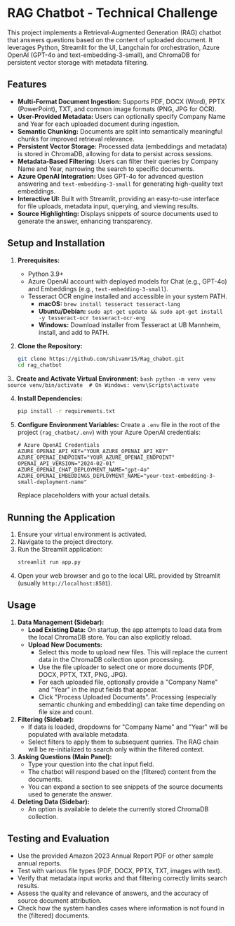 # RAG Chatbot - Technical Challenge

This project implements a Retrieval-Augmented Generation (RAG) chatbot that answers questions based on the content of uploaded document. It leverages Python, Streamlit for the UI, Langchain for orchestration, Azure OpenAI (GPT-4o and text-embedding-3-small), and ChromaDB for persistent vector storage with metadata filtering.

## Features
*   **Multi-Format Document Ingestion:** Supports PDF, DOCX (Word), PPTX (PowerPoint), TXT, and common image formats (PNG, JPG for OCR).
*   **User-Provided Metadata:** Users can optionally specify Company Name and Year for each uploaded document during ingestion.
*   **Semantic Chunking:** Documents are split into semantically meaningful chunks for improved retrieval relevance.
*   **Persistent Vector Storage:** Processed data (embeddings and metadata) is stored in ChromaDB, allowing for data to persist across sessions.
*   **Metadata-Based Filtering:** Users can filter their queries by Company Name and Year, narrowing the search to specific documents.
*   **Azure OpenAI Integration:** Uses GPT-4o for advanced question answering and `text-embedding-3-small` for generating high-quality text embeddings.
*   **Interactive UI:** Built with Streamlit, providing an easy-to-use interface for file uploads, metadata input, querying, and viewing results.
*   **Source Highlighting:** Displays snippets of source documents used to generate the answer, enhancing transparency.

## Setup and Installation

1.  **Prerequisites:**
    *   Python 3.9+
    *   Azure OpenAI account with deployed models for Chat (e.g., GPT-4o) and Embeddings (e.g., `text-embedding-3-small`).
    *   Tesseract OCR engine installed and accessible in your system PATH.
        *   **macOS:** `brew install tesseract tesseract-lang`
        *   **Ubuntu/Debian:** `sudo apt-get update && sudo apt-get install -y tesseract-ocr tesseract-ocr-eng`
        *   **Windows:** Download installer from Tesseract at UB Mannheim, install, and add to PATH.

2.  **Clone the Repository:**
    ```bash
    git clone https://github.com/shivamr15/Rag_chabot.git
    cd rag_chatbot
    ```

3.. **Create and Activate Virtual Environment:**
    ```bash
    python -m venv venv
    source venv/bin/activate  # On Windows: venv\Scripts\activate
    ```

4.  **Install Dependencies:**
    ```bash
    pip install -r requirements.txt
    ```

5.  **Configure Environment Variables:**
    Create a `.env` file in the root of the project (`rag_chatbot/.env`) with your Azure OpenAI credentials:
    ```env
    # Azure OpenAI Credentials
    AZURE_OPENAI_API_KEY="YOUR_AZURE_OPENAI_API_KEY"
    AZURE_OPENAI_ENDPOINT="YOUR_AZURE_OPENAI_ENDPOINT"
    OPENAI_API_VERSION="2024-02-01"
    AZURE_OPENAI_CHAT_DEPLOYMENT_NAME="gpt-4o"
    AZURE_OPENAI_EMBEDDINGS_DEPLOYMENT_NAME="your-text-embedding-3-small-deployment-name"
    ```
    Replace placeholders with your actual details.

## Running the Application

1.  Ensure your virtual environment is activated.
2.  Navigate to the project directory.
3.  Run the Streamlit application:
    ```bash
    streamlit run app.py
    ```
4.  Open your web browser and go to the local URL provided by Streamlit (usually `http://localhost:8501`).

## Usage

1.  **Data Management (Sidebar):**
    *   **Load Existing Data:** On startup, the app attempts to load data from the local ChromaDB store. You can also explicitly reload.
    *   **Upload New Documents:**
        *   Select this mode to upload new files. This will replace the current data in the ChromaDB collection upon processing.
        *   Use the file uploader to select one or more documents (PDF, DOCX, PPTX, TXT, PNG, JPG).
        *   For each uploaded file, optionally provide a "Company Name" and "Year" in the input fields that appear.
        *   Click "Process Uploaded Documents". Processing (especially semantic chunking and embedding) can take time depending on file size and count.
2.  **Filtering (Sidebar):**
    *   If data is loaded, dropdowns for "Company Name" and "Year" will be populated with available metadata.
    *   Select filters to apply them to subsequent queries. The RAG chain will be re-initialized to search only within the filtered context.
3.  **Asking Questions (Main Panel):**
    *   Type your question into the chat input field.
    *   The chatbot will respond based on the (filtered) content from the documents.
    *   You can expand a section to see snippets of the source documents used to generate the answer.
4.  **Deleting Data (Sidebar):**
    *   An option is available to delete the currently stored ChromaDB collection.

## Testing and Evaluation

*   Use the provided Amazon 2023 Annual Report PDF or other sample annual reports.
*   Test with various file types (PDF, DOCX, PPTX, TXT, images with text).
*   Verify that metadata input works and that filtering correctly limits search results.
*   Assess the quality and relevance of answers, and the accuracy of source document attribution.
*   Check how the system handles cases where information is not found in the (filtered) documents.